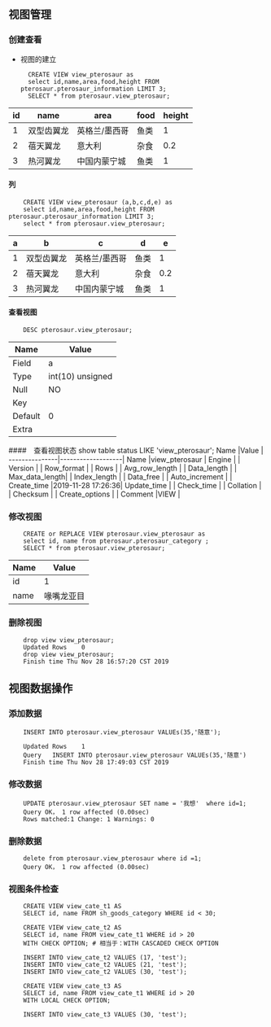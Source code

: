 ## 视图管理
### 创建查看
- 视图的建立
      
        CREATE VIEW view_pterosaur as 
        select id,name,area,food,height FROM pterosaur.pterosaur_information LIMIT 3;
        SELECT * from pterosaur.view_pterosaur;
id|name |area   |food|height|
--|-----|-------|----|------|
 1|双型齿翼龙|英格兰/墨西哥|鱼类  |1     |
 2|蓓天翼龙 |意大利    |杂食  |0.2   |
 3|热河翼龙 |中国内蒙宁城 |鱼类  |1     |
 #### 列
        CREATE VIEW view_pterosaur (a,b,c,d,e) as 
        select id,name,area,food,height FROM pterosaur.pterosaur_information LIMIT 3;
        select * from pterosaur.view_pterosaur;
a|b    |c      |d |e  |
-|-----|-------|--|---|
1|双型齿翼龙|英格兰/墨西哥|鱼类|1  |
2|蓓天翼龙 |意大利    |杂食|0.2|
3|热河翼龙 |中国内蒙宁城 |鱼类|1  |

#### 查看视图
        DESC pterosaur.view_pterosaur;
Name   |Value           |
-------|----------------|
Field  |a               |
Type   |int(10) unsigned|
Null   |NO              |
Key    |                |
Default|0               |
Extra  |                |

####　查看视图状态
        show table status LIKE 'view_pterosaur';
Name           |Value              |
---------------|-------------------|
Name           |view_pterosaur     |
Engine         |                   |
Version        |                   |
Row_format     |                   |
Rows           |                   |
Avg_row_length |                   |
Data_length    |                   |
Max_data_length|                   |
Index_length   |                   |
Data_free      |                   |
Auto_increment |                   |
Create_time    |2019-11-28 17:26:36|
Update_time    |                   |
Check_time     |                   |
Collation      |                   |
Checksum       |                   |
Create_options |                   |
Comment        |VIEW               |

### 修改视图
        CREATE or REPLACE VIEW pterosaur.view_pterosaur as 
        select id, name from pterosaur.pterosaur_category ;
        SELECT * from pterosaur.view_pterosaur;
Name|Value|
----|-----|
id  |1    |
name|喙嘴龙亚目|

### 删除视图
        drop view view_pterosaur;
        Updated Rows	0
        drop view view_pterosaur;
        Finish time	Thu Nov 28 16:57:20 CST 2019
## 视图数据操作
### 添加数据
        INSERT INTO pterosaur.view_pterosaur VALUEs(35,'随意');

        Updated Rows	1
        Query	INSERT INTO pterosaur.view_pterosaur VALUEs(35,'随意')
        Finish time	Thu Nov 28 17:49:03 CST 2019
### 修改数据
        UPDATE pterosaur.view_pterosaur SET name = '我想'  where id=1;
        Query OK， 1 row affected (0.00sec)
        Rows matched:1 Change: 1 Warnings: 0
### 删除数据
        delete from pterosaur.view_pterosaur where id =1;
        Query OK， 1 row affected (0.00sec)
### 视图条件检查
        CREATE VIEW view_cate_t1 AS
        SELECT id, name FROM sh_goods_category WHERE id < 30;
        
        CREATE VIEW view_cate_t2 AS
        SELECT id, name FROM view_cate_t1 WHERE id > 20
        WITH CHECK OPTION; # 相当于：WITH CASCADED CHECK OPTION
        
        INSERT INTO view_cate_t2 VALUES (17, 'test');
        INSERT INTO view_cate_t2 VALUES (21, 'test');
        INSERT INTO view_cate_t2 VALUES (30, 'test');
        
        CREATE VIEW view_cate_t3 AS
        SELECT id, name FROM view_cate_t1 WHERE id > 20
        WITH LOCAL CHECK OPTION;
        
        INSERT INTO view_cate_t3 VALUES (30, 'test');